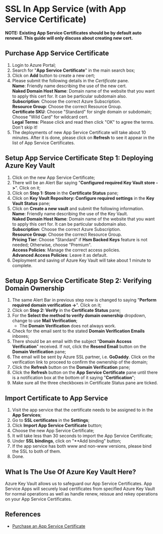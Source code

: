 # SSL In App Service (with App Service Certificate)
**NOTE: Existing App Service Certificates should be by default auto renewal. This guide will only discuss about creating new cert.**

## Purchase App Service Certificate
 1. Login to Azure Portal;
 2. Search for "**App Service Certificate**" in the main search box;
 3. Click on **Add** button to create a new cert;
 4. Please submit the following details in the *Certificate* pane.    
    **Name**: Friendly name describing the use of the new cert.    
    **Naked Domain Host Name**: Domain name of the website that you want to apply this cert for. It can be particular subdomain also.    
    **Subscription**: Choose the correct Azure Subscription.    
    **Resource Group**: Choose the correct Resource Group.    
    **Certificate SKU**: Choose "Standard" for single domain or subdomain; Choose "Wild Card" for wildcard cert.    
    **Legal Terms**: Please click and read then click "OK" to agree the terms. Don't skip it!
 5. The deployments of new App Service Certificate will take about 10 minutes. After it is done, please click on **Refresh** to see it appear in the list of App Service Certificates.
 
## Setup App Service Certificate Step 1: Deploying Azure Key Vault
 1. Click on the new App Service Certificate;
 2. There will be an Alert Bar saying "**Configured required Key Vault store ->**". Click on it;
 3. Click on **Step 1: Store** in the **Certificate Status** pane;
 4. Click on **Key Vault Repository: Configure required settings** in the **Key Vault Status** pane;
 5. Click on **Create a new vault** and submit the following information.    
    **Name**: Friendly name describing the use of the Key Vault.    
    **Naked Domain Host Name**: Domain name of the website that you want to apply this cert for. It can be particular subdomain also.    
    **Subscription**: Choose the correct Azure Subscription.    
    **Resource Group**: Choose the correct Resource Group.    
    **Pricing Tier**: Choose "Standard" if **Hsm Backed Keys** feature is not needed; Otherwise, choose "Premium".    
    **Access Policies**: Manage the correct access policies.     
    **Advanced Access Policies**: Leave it as default.
 6. Deployment and saving of Azure Key Vault will take about 1 minute to complete.
 
## Setup App Service Certificate Step 2: Verifying Domain Ownership
 1. The same Alert Bar in previous step now is changed to saying "**Perform required domain verification ->**". Click on it;
 2. Click on **Step 2: Verify** in the **Certificate Status** pane;
 3. For the **Select the method to verify domain ownership** dropdown, change to use **Mail Verification**;
    - The **Domain Verification** does not always work.
 4. Check for the email sent to the stated **Domain Verification Emails** inboxes;
 5. There should be an email with the subject "**Domain Access Verification**" received. If not, click the **Resend Email** button on the **Domain Verification** pane;
 6. The email will be sent by Azure SSL partner, i.e. **GoDaddy**. Click on the verification link to proceed to confirm the ownership of the domain;
 7. Click the **Refresh** button on the **Domain Verification** pane;
 8. Click the **Refresh** button on the **App Service Certificate** pane until there is a notification box at the bottom of it saying "**Certification**";
 9. Make sure all the three checkboxes in Certificate Status pane are ticked.
 
## Import Certificate to App Service
 1. Visit the app service that the certificate needs to be assigned to in the **App Services**;
 2. Go to **SSL certificates** in the **Settings**;
 3. Click **Import App Service Certificate** button;
 4. Choose the new App Service Certificate;
 5. It will take less than 30 seconds to import the App Service Certificate;
 6. Under **SSL bindings**, click on "**Add binding" button;
 7. If the app service has both www and non-www versions, please bind the SSL to both of them.
 8. Done.
 
## What Is The Use Of Azure Key Vault Here?
Azure Key Vault allows us to safeguard our App Service Certificates. App Service Apps will securely load certificates from specified Azure Key Vault for normal operations as well as handle renew, reissue and rekey operations on your App Service Certificates.

## References
 - [Purchase an App Service Certificate](https://channel9.msdn.com/blogs/Azure-App-Service-Self-Help/Purchase-an-App-Service-Certificate)
